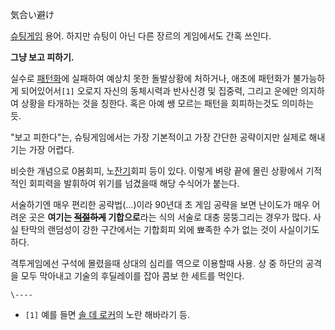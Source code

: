 気合い避け

[슈팅게임](%EC%8A%88%ED%8C%85%EA%B2%8C%EC%9E%84.md) 용어. 하지만 슈팅이 아닌 다른 장르의 게임에서도
간혹 쓰인다.

**그냥 보고 피하기.**

실수로 [패턴화](%ED%8C%A8%ED%84%B4%ED%99%94.md)에 실패하여 예상치 못한 돌발상황에 처하거나, 애초에 패턴화가
불가능하게 되어있어서`[1]` 오로지 자신의 동체시력과 반사신경 및 집중력, 그리고 운에만 의지하여 상황을 타개하는 것을 칭한다. 혹은 아예
쌩 모르는 패턴을 회피하는것도 의미하는 듯.

"보고 피한다"는, 슈팅게임에서는 가장 기본적이고 가장 간단한 공략이지만 실제로 해내기는 가장 어렵다.

비슷한 개념으로 0봄회피, 노[잔기](%EC%9E%94%EA%B8%B0.md)회피 등이 있다. 이렇게 벼랑 끝에 몰린 상황에서 기적적인
회피력을 발휘하여 위기를 넘겼을때 해당 수식어가 붙는다.

서술하기엔 매우 편리한 공략법(…)이라 90년대 초 게임 공략을 보면 난이도가 매우 어려운 곳은 **여기는
<del>[적절](%EC%A0%81%EC%A0%88.md)하게</del> 기합으로**라는 식의 서술로 대충 뭉뚱그리는 경우가 많다.
사실 탄막의 랜덤성이 강한 구간에서는 기합회피 외에 뾰족한 수가 없는 것이 사실이기도 하다.

격투게임에선 구석에 몰렸을때 상대의 심리를 역으로 이용할때 사용. 상 중 하단의 공격을 모두 막아내고 기술의 후딜레이를 잡아 콤보 한 세트를
먹인다.

`\----`

  * `[1]` 예를 들면 [솔 데 로커](%EC%86%94%20%EB%8D%B0%20%EB%A1%9C%EC%BB%A4.md)의 노란 해바라기 등.

